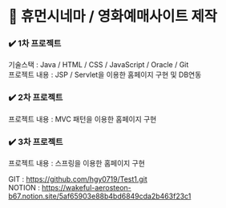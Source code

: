 # 🍿 휴먼시네마 / 영화예매사이트 제작

### ✔️ 1차 프로젝트
기술스택 : Java / HTML / CSS / JavaScript / Oracle / Git  
프로젝트 내용 : JSP / Servlet을 이용한 홈페이지 구현 및 DB연동
  
### ✔️ 2차 프로젝트
프로젝트 내용 : MVC 패턴을 이용한 홈페이지 구현
  
### ✔️ 3차 프로젝트
프로젝트 내용 : 스프링을 이용한 홈페이지 구현
  
  
GIT : https://github.com/hgy0719/Test1.git  
NOTION : https://wakeful-aerosteon-b67.notion.site/5af65903e88b4bd6849cda2b463f23c1
